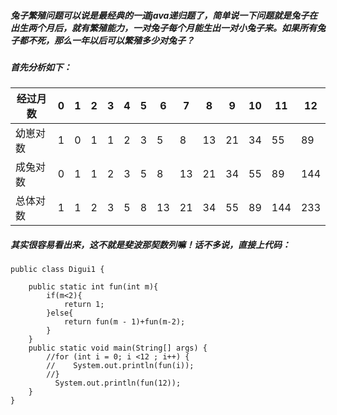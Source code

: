 
##### 兔子繁殖问题可以说是最经典的一道java递归题了，简单说一下问题就是兔子在出生两个月后，就有繁殖能力，一对兔子每个月能生出一对小兔子来。如果所有兔子都不死，那么一年以后可以繁殖多少对兔子？
##### 首先分析如下：
| 经过月数 | 0    | 1    | 2    | 3    | 4    | 5    | 6    | 7    | 8    | 9    | 10   | 11   |12  |
| -------- | ---- | ---- | ---- | ---- | ---- | ---- | ---- | ---- | ---- | ---- | ---- | ---- | ---- |
| 幼崽对数 | 1 | 0 | 1 | 1 | 2 | 3 | 5 | 8 | 13 | 21 | 34 | 55 |89|
| 成兔对数 | 0 | 1 | 1 | 2 | 3 | 5 | 8 | 13 | 21 | 34 | 55 | 89 |144|
| 总体对数 | 1 | 1 | 2 | 3 | 5 | 8 | 13 | 21 | 34 | 55 | 89 | 144 |233|
##### 其实很容易看出来，这不就是斐波那契数列嘛！话不多说，直接上代码：
```
public class Digui1 {

    public static int fun(int m){
        if(m<2){
            return 1;
        }else{
            return fun(m - 1)+fun(m-2);
        }
    }
    public static void main(String[] args) {
        //for (int i = 0; i <12 ; i++) {
        //    System.out.println(fun(i));
        //}
          System.out.println(fun(12));
    }
}
```
